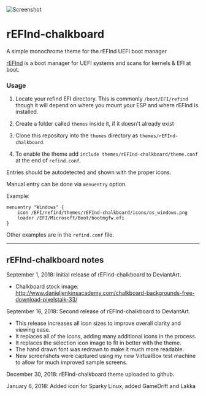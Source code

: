 ![Screenshot](https://i.imgur.com/ysFnjRY.png)
      
# rEFInd-chalkboard
A simple monochrome theme for the rEFInd UEFI boot manager

[rEFInd](http://www.rodsbooks.com/refind/) is a boot manager for UEFI systems and scans for kernels & EFI at boot.

### Usage

 1. Locate your refind EFI directory. This is commonly `/boot/EFI/refind`
    though it will depend on where you mount your ESP and where rEFInd is
    installed.

 2. Create a folder called `themes` inside it, if it doesn't already exist

 3. Clone this repository into the `themes` directory as `themes/rEFInd-chalkboard`.

 4. To enable the theme add `include themes/rEFInd-chalkboard/theme.conf` at the end of `refind.conf`.
    
Entries should be autodetected and shown with the proper icons.

Manual entry can be done via `menuentry` option.

Example:

```
menuentry "Windows" {
	icon /EFI/refind/themes/rEFInd-chalkboard/icons/os_windows.png
	loader /EFI/Microsoft/Boot/bootmgfw.efi
}
```

Other examples are in the `refind.conf` file.

-------------------------------
rEFInd-chalkboard notes
-------------------------------

September 1, 2018: Initial release of rEFInd-chalkboard to DeviantArt.
- Chalkboard stock image: http://www.danieljenkinsacademy.com/chalkboard-backgrounds-free-download-pixelstalk-33/

September 16, 2018: Second release of rEFInd-chalkboard to DeviantArt.
- This release increases all icon sizes to improve overall clarity and viewing ease.
- It replaces all of the icons, adding many additional icons in the process.
- It replaces the selection icon image to fit in better with the theme.
- The hand drawn font was redrawn to make it much more readable.
- New screenshots were captured using my new VirtualBox test machine to allow for much improved sample screens.

December 30, 2018: rEFInd-chalkboard theme uploaded to github.

January 6, 2018: Added icon for Sparky Linux, added GameDrift and Lakka
